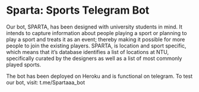 # Sparta: Sports Telegram Bot
Our bot, SPARTA, has been designed with university students in mind. It intends to capture information about people playing a sport or planning to play a sport and treats it as an event; thereby making it possible for more people to join the existing players. SPARTA, is location and sport specific, which means that it’s database identifies a list of locations at NTU, specifically curated by the designers as well as a list of most commonly  played sports.

The bot has been deployed on Heroku and is functional on telegram. To test our bot, visit:
t.me/Spartaaa_bot  
